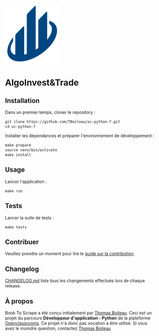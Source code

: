 ![AlgoInvest&Trade](logo.png)

# AlgoInvest&Trade

## Installation
Dans un premier temps, cloner le repository :
```
git clone https://github.com/TBoileau/oc-python-7.git
cd oc-python-7
```

Installer les dépendances et préparer l'environnement de développement :
```
make prepare
source venv/bin/activate
make install
```

## Usage
Lancer l'application :
```
make run
```

## Tests
Lancer la suite de tests :
```
make tests
```

## Contribuer
Veuillez prendre un moment pour lire le [guide sur la contribution](CONTRIBUTING.md).

## Changelog
[CHANGELOG.md](CHANGELOG.md) liste tous les changements effectués lors de chaque release.

## À propos
Book To Scrape a été conçu initialement par [Thomas Boileau](https://github.com/TBoileau). 
Ceci est un projet du parcours **Développeur d'application - Python** de la plateforme [Openclassrooms](https://openclassrooms.com/).
Ce projet n'a donc pas vocation a être utilisé.
Si vous avez le moindre question, contactez [Thomas Boileau](mailto:t-boileau@email.com?subject=[Github]%20AlgoInvestAndTrade)

